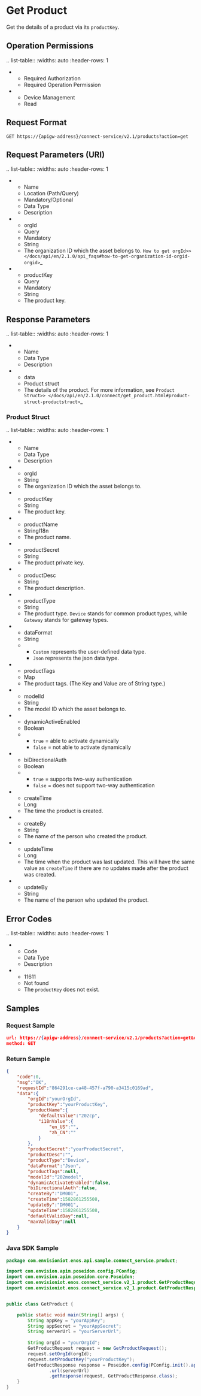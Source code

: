 # Get Product

Get the details of a product via its `productKey`.

## Operation Permissions

.. list-table::
   :widths: auto
   :header-rows: 1

   * - Required Authorization
     - Required Operation Permission
   * - Device Management
     - Read

## Request Format

```
GET https://{apigw-address}/connect-service/v2.1/products?action=get
```

## Request Parameters (URI)

.. list-table::
   :widths: auto
   :header-rows: 1

   * - Name
     - Location (Path/Query)
     - Mandatory/Optional
     - Data Type
     - Description
   * - orgId
     - Query
     - Mandatory
     - String
     - The organization ID which the asset belongs to. `How to get orgId>> </docs/api/en/2.1.0/api_faqs#how-to-get-organization-id-orgid-orgid>`_
   * - productKey
     - Query
     - Mandatory
     - String
     - The product key.

## Response Parameters

.. list-table::
   :widths: auto
   :header-rows: 1

   * - Name
     - Data Type
     - Description
   * - data
     - Product struct
     - The details of the product. For more information, see `Product Struct>> </docs/api/en/2.1.0/connect/get_product.html#product-struct-productstruct>`_



### Product Struct <productstruct>

.. list-table::
   :widths: auto
   :header-rows: 1

   * - Name
     - Data Type
     - Description
   * - orgId
     - String
     - The organization ID which the asset belongs to.
   * - productKey
     - String
     - The product key.
   * - productName
     - StringI18n
     - The product name.
   * - productSecret
     - String
     - The product private key.
   * - productDesc
     - String
     - The product description.
   * - productType
     - String
     - The product type. ``Device`` stands for common product types, while ``Gateway`` stands for gateway types.
   * - dataFormat
     - String
     - + ``Custom`` represents the user-defined data type.
       + ``Json`` represents the json data type.
   * - productTags
     - Map
     - The product tags.  (The Key and Value are of String type.)
   * - modelId
     - String
     - The model ID which the asset belongs to.
   * - dynamicActiveEnabled
     - Boolean
     - + `true` = able to activate dynamically
       + `false` = not able to activate dynamically
   * - biDirectionalAuth
     - Boolean
     - + ``true`` = supports two-way authentication
       + ``false`` = does not support two-way authentication
   * - createTime
     - Long
     - The time the product is created.
   * - createBy
     - String
     - The name of the person who created the product.
   * - updateTime
     - Long
     - The time when the product was last updated. This will have the same value as ``createTime`` if there are no updates made after the product was created.
   * - updateBy
     - String
     - The name of the person who updated the product.



## Error Codes

.. list-table::
   :widths: auto
   :header-rows: 1

   * - Code
     - Data Type
     - Description
   * - 11611
     - Not found
     - The ``productKey`` does not exist.





## Samples

### Request Sample

```json
url: https://{apigw-address}/connect-service/v2.1/products?action=get&orgId=yourOrgId&productKey=yourProductKey
method: GET
```

### Return Sample

```json
{
    "code":0,
    "msg":"OK",
    "requestId":"864291ce-ca48-457f-a790-a3415c0169ad",
    "data":{
        "orgId":"yourOrgId",
        "productKey":"yourProductKey",
        "productName":{
            "defaultValue":"202cp",
            "i18nValue":{
                "en_US":"",
                "zh_CN":""
            }
        },
        "productSecret":"yourProductSecret",
        "productDesc":"",
        "productType":"Device",
        "dataFormat":"Json",
        "productTags":null,
        "modelId":"202model",
        "dynamicActivateEnabled":false,
        "biDirectionalAuth":false,
        "createBy":"DM001",
        "createTime":1582861255508,
        "updateBy":"DM001",
        "updateTime":1582861255508,
        "defaultValidDay":null,
        "maxValidDay":null
    }
}
```

### Java SDK Sample

```java
package com.envisioniot.enos.api.sample.connect_service.product;

import com.envision.apim.poseidon.config.PConfig;
import com.envision.apim.poseidon.core.Poseidon;
import com.envisioniot.enos.connect_service.v2_1.product.GetProductRequest;
import com.envisioniot.enos.connect_service.v2_1.product.GetProductResponse;


public class GetProduct {

    public static void main(String[] args) {
        String appKey = "yourAppKey";
        String appSecret = "yourAppSecret";
        String serverUrl = "yourServerUrl";
        
        String orgId = "yourOrgId";
        GetProductRequest request = new GetProductRequest();
        request.setOrgId(orgId);
        request.setProductKey("yourProductKey");
        GetProductResponse response = Poseidon.config(PConfig.init().appKey(appKey).appSecret(appSecret).debug())
                .url(serverUrl)
                .getResponse(request, GetProductResponse.class);
    }
}
```